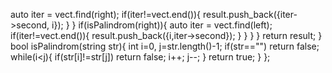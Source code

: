 auto iter = vect.find(right);
if(iter!=vect.end()){
result.push_back({iter->second, i});
}
}
if(isPalindrom(right)){
auto iter = vect.find(left);
if(iter!=vect.end()){
result.push_back({i,iter->second});
}
}
}
}
return result;
}
bool isPalindrom(string str){
int i=0, j=str.length()-1;
if(str=="") return false;
while(i<j){
if(str[i]!=str[j])
return false;
i++; j--;
}
return true;
}
};
```